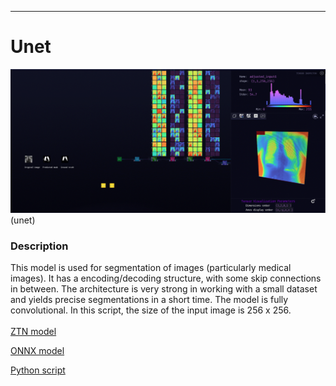 ***

# **Unet**

<img src="unet.gif">(unet)

### Description

This model is used for segmentation of images (particularly medical images). It has a encoding/decoding structure, with some skip connections in between. The architecture is very strong in working with a small dataset and yields precise segmentations in a short time. The model is fully convolutional. In this script, the size of the input image is 256 x 256.
<br /><br />
[ZTN model](ztn/unet.ztn)

[ONNX model](unet.onnx)

[Python script](unet.py)
<br /><br />
